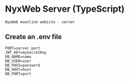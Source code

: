 # NyxWeb Server (TypeScript)

`NyxWeb muonline website - server`

## Create an .env file

```
PORT=server port
JWT_KEY=mySecretKey
DB_NAME=name
DB_USER=user
DB_PASS=password
DB_HOST=host
DB_PORT=port
```
